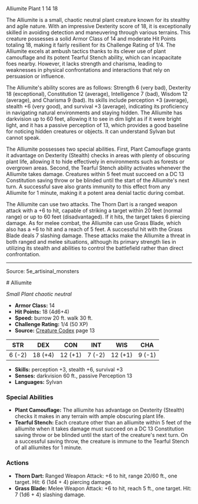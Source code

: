 <MonsterName/>Alliumite</MonsterName>
<CreatureType/>Plant</CreatureType>
<CR/>1</CR>
<AC/>14</AC>
<HP/>18</HP>
<summary>The Alliumite is a small, chaotic neutral plant creature known for its stealthy and agile nature. With an impressive Dexterity score of 18, it is exceptionally skilled in avoiding detection and maneuvering through various terrains. This creature possesses a solid Armor Class of 14 and moderate Hit Points totaling 18, making it fairly resilient for its Challenge Rating of 1/4. The Alliumite excels at ambush tactics thanks to its clever use of plant camouflage and its potent Tearful Stench ability, which can incapacitate foes nearby. However, it lacks strength and charisma, leading to weaknesses in physical confrontations and interactions that rely on persuasion or influence.</summary>

<detail>

The Alliumite's ability scores are as follows: Strength 6 (very bad), Dexterity 18 (exceptional), Constitution 12 (average), Intelligence 7 (bad), Wisdom 12 (average), and Charisma 9 (bad). Its skills include perception +3 (average), stealth +6 (very good), and survival +3 (average), indicating its proficiency in navigating natural environments and staying hidden. The Alliumite has darkvision up to 60 feet, allowing it to see in dim light as if it were bright light, and it has a passive perception of 13, which provides a good baseline for noticing hidden creatures or objects. It can understand Sylvan but cannot speak.

The Alliumite possesses two special abilities. First, Plant Camouflage grants it advantage on Dexterity (Stealth) checks in areas with plenty of obscuring plant life, allowing it to hide effectively in environments such as forests or overgrown areas. Second, the Tearful Stench ability activates whenever the Alliumite takes damage. Creatures within 5 feet must succeed on a DC 13 Constitution saving throw or be blinded until the start of the Alliumite's next turn. A successful save also grants immunity to this effect from any Alliumite for 1 minute, making it a potent area denial tactic during combat.

The Alliumite can use two attacks. The Thorn Dart is a ranged weapon attack with a +6 to hit, capable of striking a target within 20 feet (normal range) or up to 60 feet (disadvantaged). If it hits, the target takes 6 piercing damage. As for melee combat, the Alliumite can use Grass Blade, which also has a +6 to hit and a reach of 5 feet. A successful hit with the Grass Blade deals 7 slashing damage. These attacks make the Alliumite a threat in both ranged and melee situations, although its primary strength lies in utilizing its stealth and abilities to control the battlefield rather than direct confrontation.</detail>



---

Source: 5e_artisinal_monsters

<statblock>
# Alliumite

*Small* *Plant* *chaotic neutral*

- **Armor Class:** 14
- **Hit Points:** 18 (4d6+4)
- **Speed:** burrow 20 ft. walk 30 ft.
- **Challenge Rating:** 1/4 (50 XP)
- **Source:** [Creature Codex](https://koboldpress.com/kpstore/product/creature-codex-for-5th-edition-dnd) page 13

| STR | DEX | CON | INT | WIS | CHA |
| --- | --- | --- | --- | --- | --- |
| 6 (-2) | 18 (+4) | 12 (+1) | 7 (-2) | 12 (+1) | 9 (-1) |

- **Skills:** perception +3, stealth +6, survival +3
- **Senses:** darkvision 60 ft., passive Perception 13
- **Languages:** Sylvan

### Special Abilities

- **Plant Camouflage:** The alliumite has advantage on Dexterity (Stealth) checks it makes in any terrain with ample obscuring plant life.
- **Tearful Stench:** Each creature other than an alliumite within 5 feet of the alliumite when it takes damage must succeed on a DC 13 Constitution saving throw or be blinded until the start of the creature's next turn. On a successful saving throw, the creature is immune to the Tearful Stench of all alliumites for 1 minute.

### Actions

- **Thorn Dart:** Ranged Weapon Attack: +6 to hit, range 20/60 ft., one target. Hit: 6 (1d4 + 4) piercing damage.
- **Grass Blade:** Melee Weapon Attack: +6 to hit, reach 5 ft., one target. Hit: 7 (1d6 + 4) slashing damage.


</statblock>


